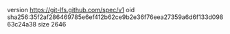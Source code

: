 version https://git-lfs.github.com/spec/v1
oid sha256:35f2af286469785e6ef412b62ce9b2e36f76eea27359a6d6f133d09863c24a38
size 2646
